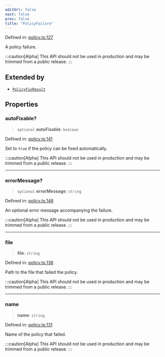 ```yaml
---
editUrl: false
next: false
prev: false
title: "PolicyFailure"
---
```


Defined in: [policy.ts:127](https://github.com/tylerbutler/tools-monorepo/blob/main/packages/repopo/src/policy.ts#L127)

A policy failure.

:::caution[Alpha]
This API should not be used in production and may be trimmed from a public release.
:::

## Extended by

- [`PolicyFixResult`](/api/interfaces/policyfixresult/)

## Properties

### autoFixable?

> `optional` **autoFixable**: `boolean`

Defined in: [policy.ts:141](https://github.com/tylerbutler/tools-monorepo/blob/main/packages/repopo/src/policy.ts#L141)

Set to `true` if the policy can be fixed automatically.

:::caution[Alpha]
This API should not be used in production and may be trimmed from a public release.
:::

***

### errorMessage?

> `optional` **errorMessage**: `string`

Defined in: [policy.ts:146](https://github.com/tylerbutler/tools-monorepo/blob/main/packages/repopo/src/policy.ts#L146)

An optional error message accompanying the failure.

:::caution[Alpha]
This API should not be used in production and may be trimmed from a public release.
:::

***

### file

> **file**: `string`

Defined in: [policy.ts:136](https://github.com/tylerbutler/tools-monorepo/blob/main/packages/repopo/src/policy.ts#L136)

Path to the file that failed the policy.

:::caution[Alpha]
This API should not be used in production and may be trimmed from a public release.
:::

***

### name

> **name**: `string`

Defined in: [policy.ts:131](https://github.com/tylerbutler/tools-monorepo/blob/main/packages/repopo/src/policy.ts#L131)

Name of the policy that failed.

:::caution[Alpha]
This API should not be used in production and may be trimmed from a public release.
:::

